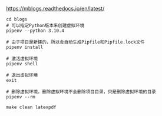 https://mblogs.readthedocs.io/en/latest/



```shell
cd blogs
# 可以指定Python版本来创建虚拟环境
pipenv --python 3.10.4

# 由于项目是新建的，所以会自动生成Pipfile和Pipfile.lock文件
pipenv install

# 激活虚拟环境
pipenv shell

# 退出虚拟环境
exit

# 删除虚拟环境。删除虚拟环境不会删除项目目录，只是删除虚拟环境的目录
pipenv --rm

make clean latexpdf
```


